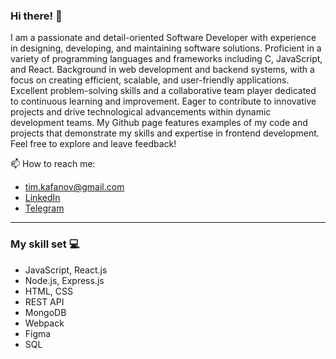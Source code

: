 ### Hi there! 👋

I am a passionate and detail-oriented Software Developer with experience in designing, developing, and maintaining software solutions. Proficient in a variety of programming languages and frameworks including C, JavaScript, and React. Background in web development and backend systems, with a focus on creating efficient, scalable, and user-friendly applications. Excellent problem-solving skills and a collaborative team player dedicated to continuous learning and improvement. Eager to contribute to innovative projects and drive technological advancements within dynamic development teams. My Github page features examples of my code and projects that demonstrate my skills and expertise in frontend development. Feel free to explore and leave feedback!

📫 How to reach me:
* tim.kafanov@gmail.com
* [LinkedIn](https://www.linkedin.com/in/tim-kafanov/)
* [Telegram](https://t.me/tim_kafanov)

------

### My skill set 💻

* JavaScript, React.js
* Node.js, Express.js
* HTML, CSS
* REST API
* MongoDB
* Webpack
* Figma
* SQL
